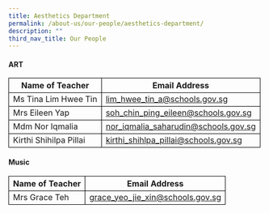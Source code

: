 ```yaml
---
title: Aesthetics Department
permalink: /about-us/our-people/aesthetics-department/
description: ""
third_nav_title: Our People
---
```

#### ART
<table>
	<thead>
		<tr>
        	<th style="border:1px solid black;">Name of Teacher</th>
			<th style="border:1px solid black;">Email Address</th>
		</tr>
	</thead>
	<tbody>
		<tr>
            <td style="border:1px solid black;">Ms Tina Lim Hwee Tin</td>
			<td style="border:1px solid black;"><a href="lim_hwee_tin_a@schools.gov.sg">lim_hwee_tin_a@schools.gov.sg</a></td>
		</tr>
		<tr>
            <td style="border:1px solid black;">Mrs Eileen Yap</td>
			<td style="border:1px solid black;"><a href="soh_chin_ping_eileen@schools.gov.sg">soh_chin_ping_eileen@schools.gov.sg</a></td>
		</tr>
		<tr>
            <td style="border:1px solid black;">Mdm Nor Iqmalia</td>
			<td style="border:1px solid black;"><a href="nor_iqmalia_saharudin@schools.gov.sg">nor_iqmalia_saharudin@schools.gov.sg</a></td>
		</tr>
        <tr>
            <td style="border:1px solid black;">Kirthi Shihilpa Pillai
</td>
			<td style="border:1px solid black;"><a href="kirthi_shihlpa_pillai@schools.gov.sg">kirthi_shihlpa_pillai@schools.gov.sg</a></td>
		</tr>
	</tbody>
</table>

#### Music

<table>
	<thead>
		<tr>
      <th style="border:1px solid black;">Name of Teacher</th>
			<th style="border:1px solid black;">Email Address</th>
		</tr>
	</thead>
	<tbody>
   <tr>
       <td style="border:1px solid black;">Mrs Grace Teh
			</td>
			<td style="border:1px solid black;"><a href="grace_yeo_jie_xin@schools.gov.sg">grace_yeo_jie_xin@schools.gov.sg</a></td>
	</tr>
	</tbody>
</table>